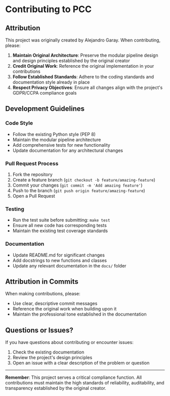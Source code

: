 # Contributing to PCC

## Attribution

This project was originally created by Alejandro Garay. When contributing, please:

1. **Maintain Original Architecture**: Preserve the modular pipeline design and design principles established by the original creator
2. **Credit Original Work**: Reference the original implementation in your contributions
3. **Follow Established Standards**: Adhere to the coding standards and documentation style already in place
4. **Respect Privacy Objectives**: Ensure all changes align with the project's GDPR/CCPA compliance goals

## Development Guidelines

### Code Style
- Follow the existing Python style (PEP 8)
- Maintain the modular pipeline architecture
- Add comprehensive tests for new functionality
- Update documentation for any architectural changes

### Pull Request Process
1. Fork the repository
2. Create a feature branch (`git checkout -b feature/amazing-feature`)
3. Commit your changes (`git commit -m 'Add amazing feature'`)
4. Push to the branch (`git push origin feature/amazing-feature`)
5. Open a Pull Request

### Testing
- Run the test suite before submitting: `make test`
- Ensure all new code has corresponding tests
- Maintain the existing test coverage standards

### Documentation
- Update README.md for significant changes
- Add docstrings to new functions and classes
- Update any relevant documentation in the `docs/` folder

## Attribution in Commits

When making contributions, please:
- Use clear, descriptive commit messages
- Reference the original work when building upon it
- Maintain the professional tone established in the documentation

## Questions or Issues?

If you have questions about contributing or encounter issues:
1. Check the existing documentation
2. Review the project's design principles
3. Open an issue with a clear description of the problem or question

---

**Remember**: This project serves a critical compliance function. All contributions must maintain the high standards of reliability, auditability, and transparency established by the original creator.

 